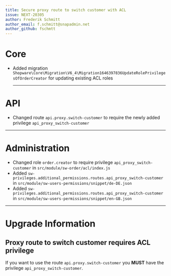 ```yaml
---
title: Secure proxy route to switch customer with ACL
issue: NEXT-20305
author: Frederik Schmitt
author_email: f.schmitt@snapadmin.net
author_github: fschmtt
---
```

# Core
* Added migration `Shopware\Core\Migration\V6_4\Migration1646397836UpdateRolePrivilegesOfOrderCreator` for updating existing ACL roles
  ___
# API
* Changed route `api.proxy.switch-customer` to require the newly added privilege `api_proxy_switch-customer`
___
# Administration
* Changed role `order.creator` to require privilege `api_proxy_switch-customer` in `src/module/sw-order/acl/index.js`
* Added `sw-privileges.additional_permissions.routes.api_proxy_switch-customer` in `src/module/sw-users-permissions/snippet/de-DE.json`
* Added `sw-privileges.additional_permissions.routes.api_proxy_switch-customer` in `src/module/sw-users-permissions/snippet/en-GB.json`
___
# Upgrade Information
## Proxy route to switch customer requires ACL privilege
If you want to use the route `api.proxy.switch-customer` you **MUST** have the privilege `api_proxy_switch-customer`.
